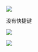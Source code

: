 ![](https://imgs-1302581161.cos.ap-guangzhou.myqcloud.com/ob/20250522163811553.webp)

没有快捷键

![](https://imgs-1302581161.cos.ap-guangzhou.myqcloud.com/ob/20250522164341569.webp)

![](https://imgs-1302581161.cos.ap-guangzhou.myqcloud.com/ob/20250522164448899.webp)


